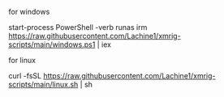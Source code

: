 for windows

start-process PowerShell -verb runas
irm https://raw.githubusercontent.com/Lachine1/xmrig-scripts/main/windows.ps1 | iex


for linux


curl -fsSL https://raw.githubusercontent.com/Lachine1/xmrig-scripts/main/linux.sh | sh
